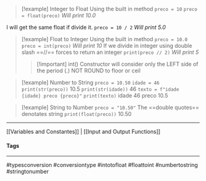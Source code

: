
> [!example] Integer to Float
Using the built in method
`preco = 10`
`preco = float(preco)`
*Will print 10.0*
>
I will get the same float if divide it.
`preco = 10 / 2`
*Will print 5.0*

> [!example] Float to Integer
Using the built in method
`preco = 10.0`
`preco = int(preco)`
*Will print 10*
If we divide in integer using double slash ==//== forces to return an integer
`print(preco // 2)`
*Will print 5*
> > [!important] int() Constructor will consider only the LEFT side of the  period (.) NOT ROUND to floor or ceil


> [!example] Number to String
`preco = 10.50`
`idade = 46`
`print(str(preco))`
10.5
`print(str(idade))`
46
`texto = f"idade {idade} preco {preco}"`
`print(texto)`
idade 46 preco 10.5

> [!example] String to Number
`preco = "10.50"` The ==double quotes== denotates string
`print(float(preco))`
10.50

***
[[Variables and Constantes]] | [[Input and Output Functions]]

#### Tags
***
#typesconversion #conversiontype #intotofloat #floattoint #numbertostring #stringtonumber
